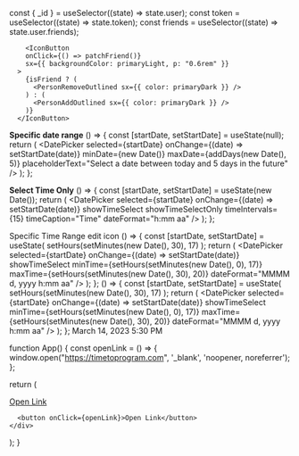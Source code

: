   const { _id } = useSelector((state) => state.user);
  const token = useSelector((state) => state.token);
  const friends = useSelector((state) => state.user.friends);

        <IconButton
        onClick={() => patchFriend()}
        sx={{ backgroundColor: primaryLight, p: "0.6rem" }}
      >
        {isFriend ? (
          <PersonRemoveOutlined sx={{ color: primaryDark }} />
        ) : (
          <PersonAddOutlined sx={{ color: primaryDark }} />
        )}
      </IconButton>

**Specific date range**
() => {
  const [startDate, setStartDate] = useState(null);
  return (
    <DatePicker
      selected={startDate}
      onChange={(date) => setStartDate(date)}
      minDate={new Date()}
      maxDate={addDays(new Date(), 5)}
      placeholderText="Select a date between today and 5 days in the future"
    />
  );
};

**Select Time Only**
() => {
  const [startDate, setStartDate] = useState(new Date());
  return (
    <DatePicker
      selected={startDate}
      onChange={(date) => setStartDate(date)}
      showTimeSelect
      showTimeSelectOnly
      timeIntervals={15}
      timeCaption="Time"
      dateFormat="h:mm aa"
    />
  );
};


Specific Time Range
edit icon
() => {
  const [startDate, setStartDate] = useState(
    setHours(setMinutes(new Date(), 30), 17)
  );
  return (
    <DatePicker
      selected={startDate}
      onChange={(date) => setStartDate(date)}
      showTimeSelect
      minTime={setHours(setMinutes(new Date(), 0), 17)}
      maxTime={setHours(setMinutes(new Date(), 30), 20)}
      dateFormat="MMMM d, yyyy h:mm aa"
    />
  );
};
() => {
  const [startDate, setStartDate] = useState(
    setHours(setMinutes(new Date(), 30), 17)
  );
  return (
    <DatePicker
      selected={startDate}
      onChange={(date) => setStartDate(date)}
      showTimeSelect
      minTime={setHours(setMinutes(new Date(), 0), 17)}
      maxTime={setHours(setMinutes(new Date(), 30), 20)}
      dateFormat="MMMM d, yyyy h:mm aa"
    />
  );
};
March 14, 2023 5:30 PM


function App() {
  const openLink = () => {
    window.open("https://timetoprogram.com", '_blank', 'noopener, noreferrer');
  };

  return (
    <div>
      <a href="https://google.com" target="_blank" rel="noopener noreferrer">
        Open Link
      </a>

      <button onClick={openLink}>Open Link</button>
    </div>
  );
}